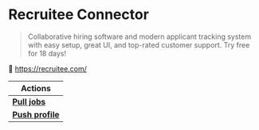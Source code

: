 # Recruitee Connector
> Collaborative hiring software and modern applicant tracking system with easy setup, great UI, and top-rated customer support. Try free for 18 days!

🔗 https://recruitee.com/

| Actions |
| ------- |
| [**Pull jobs**](docs/pull_jobs.md) |
| [**Push profile**](docs/push_profile.md) |